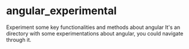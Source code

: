# angular_experimental
Experiment some key functionalities and methods about angular
It's an directory with some experimentations about angular, you could 
navigate through it. 
